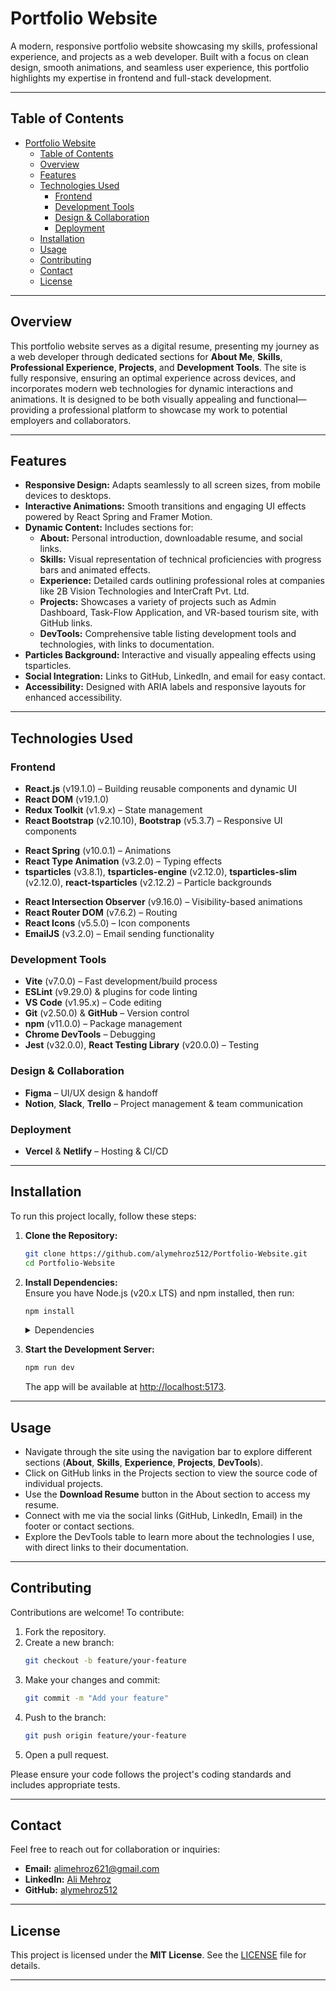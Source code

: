 # Portfolio Website

A modern, responsive portfolio website showcasing my skills, professional experience, and projects as a web developer. Built with a focus on clean design, smooth animations, and seamless user experience, this portfolio highlights my expertise in frontend and full-stack development.

---

## Table of Contents

- [Portfolio Website](#portfolio-website)
  - [Table of Contents](#table-of-contents)
  - [Overview](#overview)
  - [Features](#features)
  - [Technologies Used](#technologies-used)
    - [Frontend](#frontend)
    - [Development Tools](#development-tools)
    - [Design \& Collaboration](#design--collaboration)
    - [Deployment](#deployment)
  - [Installation](#installation)
  - [Usage](#usage)
  - [Contributing](#contributing)
  - [Contact](#contact)
  - [License](#license)

---

## Overview

This portfolio website serves as a digital resume, presenting my journey as a web developer through dedicated sections for **About Me**, **Skills**, **Professional Experience**, **Projects**, and **Development Tools**. The site is fully responsive, ensuring an optimal experience across devices, and incorporates modern web technologies for dynamic interactions and animations. It is designed to be both visually appealing and functional—providing a professional platform to showcase my work to potential employers and collaborators.

---

## Features

- **Responsive Design:** Adapts seamlessly to all screen sizes, from mobile devices to desktops.
- **Interactive Animations:** Smooth transitions and engaging UI effects powered by React Spring and Framer Motion.
- **Dynamic Content:** Includes sections for:
  - **About:** Personal introduction, downloadable resume, and social links.
  - **Skills:** Visual representation of technical proficiencies with progress bars and animated effects.
  - **Experience:** Detailed cards outlining professional roles at companies like 2B Vision Technologies and InterCraft Pvt. Ltd.
  - **Projects:** Showcases a variety of projects such as Admin Dashboard, Task-Flow Application, and VR-based tourism site, with GitHub links.
  - **DevTools:** Comprehensive table listing development tools and technologies, with links to documentation.
- **Particles Background:** Interactive and visually appealing effects using tsparticles.
- **Social Integration:** Links to GitHub, LinkedIn, and email for easy contact.
- **Accessibility:** Designed with ARIA labels and responsive layouts for enhanced accessibility.

---

## Technologies Used

### Frontend

- **React.js** (v19.1.0) – Building reusable components and dynamic UI
- **React DOM** (v19.1.0)
- **Redux Toolkit** (v1.9.x) – State management
- **React Bootstrap** (v2.10.10), **Bootstrap** (v5.3.7) – Responsive UI components
<!-- - **Tailwind CSS** (v4.0.7), **CSS3** – Styling and layout -->
- **React Spring** (v10.0.1) – Animations
- **React Type Animation** (v3.2.0) – Typing effects
- **tsparticles** (v3.8.1), **tsparticles-engine** (v2.12.0), **tsparticles-slim** (v2.12.0), **react-tsparticles** (v2.12.2) – Particle backgrounds
<!-- - **Embla Carousel React** (v8.6.0) – Carousels -->
- **React Intersection Observer** (v9.16.0) – Visibility-based animations
- **React Router DOM** (v7.6.2) – Routing
- **React Icons** (v5.5.0) – Icon components
- **EmailJS** (v3.2.0) – Email sending functionality

### Development Tools

- **Vite** (v7.0.0) – Fast development/build process
- **ESLint** (v9.29.0) & plugins for code linting
- **VS Code** (v1.95.x) – Code editing
- **Git** (v2.50.0) & **GitHub** – Version control
- **npm** (v11.0.0) – Package management
- **Chrome DevTools** – Debugging
- **Jest** (v32.0.0), **React Testing Library** (v20.0.0) – Testing

### Design & Collaboration

- **Figma** – UI/UX design & handoff
- **Notion**, **Slack**, **Trello** – Project management & team communication

### Deployment

- **Vercel** & **Netlify** – Hosting & CI/CD

---

## Installation

To run this project locally, follow these steps:

1. **Clone the Repository:**
   ```bash
   git clone https://github.com/alymehroz512/Portfolio-Website.git
   cd Portfolio-Website
   ```

2. **Install Dependencies:**  
   Ensure you have Node.js (v20.x LTS) and npm installed, then run:
   ```bash
   npm install
   ```

   <details>
     <summary>Dependencies</summary>

     ```
     bootstrap@^5.3.7
     emailjs-com@^3.2.0
     embla-carousel-react@^8.6.0
     react@^19.1.0
     react-bootstrap@^2.10.10
     react-dom@^19.1.0
     react-icons@^5.5.0
     react-intersection-observer@^9.16.0
     react-router-dom@^7.6.2
     react-spring@^10.0.1
     react-tsparticles@^2.12.2
     react-type-animation@^3.2.0
     tsparticles@^3.8.1
     tsparticles-engine@^2.12.0
     tsparticles-slim@^2.12.0
     ```
     
     ```
     @eslint/js@^9.29.0
     @types/react@^19.1.8
     @types/react-dom@^19.1.6
     @vitejs/plugin-react@^4.5.2
     eslint@^9.29.0
     eslint-plugin-react-hooks@^5.2.0
     eslint-plugin-react-refresh@^0.4.20
     globals@^16.2.0
     vite@^7.0.0
     ```
   </details>

3. **Start the Development Server:**
   ```bash
   npm run dev
   ```
   The app will be available at [http://localhost:5173](http://localhost:5173).

---

## Usage

- Navigate through the site using the navigation bar to explore different sections (**About**, **Skills**, **Experience**, **Projects**, **DevTools**).
- Click on GitHub links in the Projects section to view the source code of individual projects.
- Use the **Download Resume** button in the About section to access my resume.
- Connect with me via the social links (GitHub, LinkedIn, Email) in the footer or contact sections.
- Explore the DevTools table to learn more about the technologies I use, with direct links to their documentation.

---

## Contributing

Contributions are welcome! To contribute:

1. Fork the repository.
2. Create a new branch:
   ```bash
   git checkout -b feature/your-feature
   ```
3. Make your changes and commit:
   ```bash
   git commit -m "Add your feature"
   ```
4. Push to the branch:
   ```bash
   git push origin feature/your-feature
   ```
5. Open a pull request.

Please ensure your code follows the project's coding standards and includes appropriate tests.

---

## Contact

Feel free to reach out for collaboration or inquiries:

- **Email:** [alimehroz621@gmail.com](mailto:alimehroz621@gmail.com)
- **LinkedIn:** [Ali Mehroz](https://www.linkedin.com/in/ali-mehroz/)
- **GitHub:** [alymehroz512](https://github.com/alymehroz512)

---

## License

This project is licensed under the **MIT License**. See the [LICENSE](LICENSE) file for details.

---